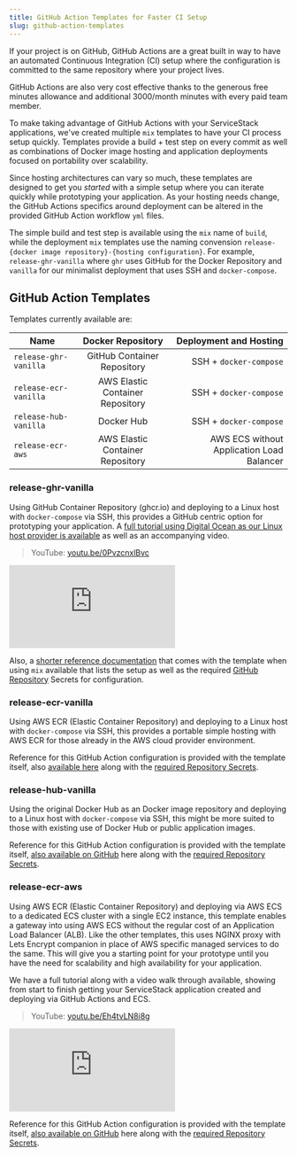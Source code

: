 ```yaml
---
title: GitHub Action Templates for Faster CI Setup
slug: github-action-templates
---
```


If your project is on GitHub, GitHub Actions are a great built in way to have an automated Continuous Integration (CI) setup where the configuration is committed to the same repository where your project lives.

GitHub Actions are also very cost effective thanks to the generous free minutes allowance and additional 3000/month minutes with every paid team member. 

To make taking advantage of GitHub Actions with your ServiceStack applications, we've created multiple `mix` templates to have your CI process setup quickly. Templates provide a build + test step on every commit as well as combinations of Docker image hosting and application deployments focused on portability over scalability. 

Since hosting architectures can vary so much, these templates are designed to get you *started* with a simple setup where you can iterate quickly while prototyping your application. As your hosting needs change, the GitHub Actions specifics around deployment can be altered in the provided GitHub Action workflow `yml` files.

The simple build and test step is available using the `mix` name of `build`, while the deployment `mix` templates use the naming convension `release-{docker image repository}-{hosting configuration}`. For example, `release-ghr-vanilla` where `ghr` uses GitHub for the Docker Repository and `vanilla` for our minimalist deployment that uses SSH and `docker-compose`.

## GitHub Action Templates

Templates currently available are:

<table style="width:100%">
  <thead>
    <tr>
      <th>Name</th>
      <th style="text-align: center">Docker Repository</th>
      <th style="text-align: right">Deployment and Hosting</th>
    </tr>
  </thead>
  <tbody>
    <tr>
      <td><code class="language-plaintext highlighter-rouge">release-ghr-vanilla</code></td>
      <td style="text-align: center">GitHub Container Repository</td>
      <td style="text-align: right">SSH + <code class="language-plaintext highlighter-rouge">docker-compose</code></td>
    </tr>
    <tr>
      <td><code class="language-plaintext highlighter-rouge">release-ecr-vanilla</code></td>
      <td style="text-align: center">AWS Elastic Container Repository</td>
      <td style="text-align: right">SSH + <code class="language-plaintext highlighter-rouge">docker-compose</code></td>
    </tr>
    <tr>
      <td><code class="language-plaintext highlighter-rouge">release-hub-vanilla</code></td>
      <td style="text-align: center">Docker Hub</td>
      <td style="text-align: right">SSH + <code class="language-plaintext highlighter-rouge">docker-compose</code></td>
    </tr>
    <tr>
      <td><code class="language-plaintext highlighter-rouge">release-ecr-aws</code></td>
      <td style="text-align: center">AWS Elastic Container Repository</td>
      <td style="text-align: right">AWS ECS without Application Load Balancer</td>
    </tr>
  </tbody>
</table>


### release-ghr-vanilla
Using GitHub Container Repository (ghcr.io) and deploying to a Linux host with `docker-compose` via SSH, this provides a GitHub centric option for prototyping your application. A [full tutorial using Digital Ocean as our Linux host provider is available](https://docs.servicestack.net/do-github-action-mix-deployment) as well as an accompanying video.

> YouTube: [youtu.be/0PvzcnxlBvc](https://youtu.be/0PvzcnxlBvc)

<iframe class="video-hd" src="https://www.youtube.com/embed/0PvzcnxlBvc" frameborder="0" allow="autoplay; encrypted-media" allowfullscreen></iframe>

Also, a [shorter reference documentation](https://github.com/ServiceStack/mix/blob/master/actions/release-ghr-vanilla/.github/workflows/README.md) that comes with the template when using `mix` available that lists the setup as well as the required [GitHub Repository](https://github.com/ServiceStack/mix/blob/master/actions/release-ghr-vanilla/.github/workflows/README.md#github-repository-setup) Secrets for configuration.

### release-ecr-vanilla
Using AWS ECR (Elastic Container Repository) and deploying to a Linux host with `docker-compose` via SSH, this provides a portable simple hosting with AWS ECR for those already in the AWS cloud provider environment.

Reference for this GitHub Action configuration is provided with the template itself, also [available here](https://github.com/ServiceStack/mix/blob/master/actions/release-ecr-vanilla/.github/workflows/README.md) along with the [required Repository Secrets](https://github.com/ServiceStack/mix/blob/master/actions/release-ecr-vanilla/.github/workflows/README.md#github-repository-setup).

### release-hub-vanilla
Using the original Docker Hub as an Docker image repository and deploying to a Linux host with `docker-compose` via SSH, this might be more suited to those with existing use of Docker Hub or public application images.

Reference for this GitHub Action configuration is provided with the template itself, [also available on GitHub](https://github.com/ServiceStack/mix/blob/master/actions/release-hub-vanilla/.github/workflows/README.md) here along with the [required Repository Secrets](https://github.com/ServiceStack/mix/blob/master/actions/release-hub-vanilla/.github/workflows/README.md#github-repository-setup).

### release-ecr-aws
Using AWS ECR (Elastic Container Repository) and deploying via AWS ECS to a dedicated ECS cluster with a single EC2 instance, this template enables a gateway into using AWS ECS without the regular cost of an Application Load Balancer (ALB). Like the other templates, this uses NGINX proxy with Lets Encrypt companion in place of AWS specific managed services to do the same. This will give you a starting point for your prototype until you have the need for scalability and high availability for your application.

We have a full tutorial along with a video walk through available, showing from start to finish getting your ServiceStack application created and deploying via GitHub Actions and ECS. 

> YouTube: [youtu.be/Eh4tvLN8i8g](https://youtu.be/Eh4tvLN8i8g)

<iframe class="video-hd" src="https://www.youtube.com/embed/Eh4tvLN8i8g" frameborder="0" allow="autoplay; encrypted-media" allowfullscreen></iframe>

Reference for this GitHub Action configuration is provided with the template itself, [also available on GitHub](https://github.com/ServiceStack/mix/blob/master/actions/release-ecr-aws/.github/workflows/README.md) here along with the [required Repository Secrets](https://github.com/ServiceStack/mix/blob/master/actions/release-ecr-aws/.github/workflows/README.md#github-repository-setup).

